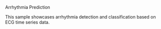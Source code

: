 Arrhythmia Prediction

This sample showcases arrhythmia detection and classification based on ECG time series data.